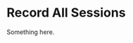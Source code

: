 [title]: # (Record All Sessions)
[tags]: # (XXX)
[priority]: # (5527)
# Record All Sessions
Something here.
